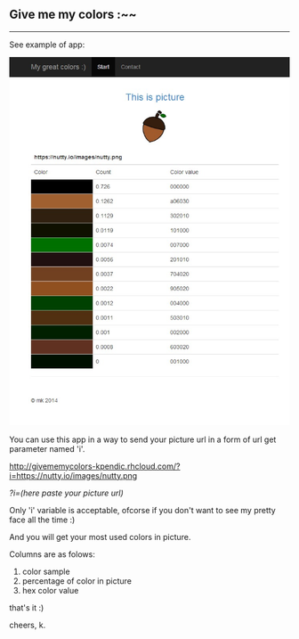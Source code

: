 ## Give me my colors :~~

------

See example of app:

![Alt text](https://raw.githubusercontent.com/mkdizajn/my-colors/master/ja.jpeg "My picture")

You can use this app in a way to send your picture url in a form of url get parameter named 'i'.

http://givememycolors-kpendic.rhcloud.com/?i=https://nutty.io/images/nutty.png

*?i=(here paste your picture url)*

Only 'i' variable is acceptable, ofcorse if you don't want to see my pretty face all the time :)

And you will get your most used colors in picture.

Columns are as folows:

1. color sample
2. percentage of color in picture
3. hex color value

that's it :)

cheers, k.
